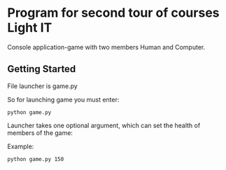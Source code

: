 # Program for second tour of courses Light IT
Console application-game with two members Human and Computer.

## Getting Started
File launcher is game.py

So for launching game you must enter:

```
python game.py
```

Launcher takes one optional argument, which can set the health of members of the game:

Example:

```
python game.py 150
```
